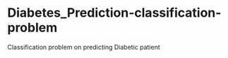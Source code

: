 # Diabetes_Prediction-classification-problem
Classification problem on predicting Diabetic patient 
